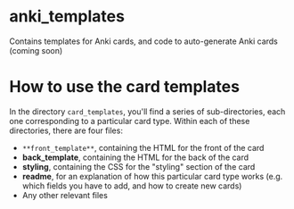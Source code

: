 # anki_templates
Contains templates for Anki cards, and code to auto-generate Anki cards (coming soon)

# How to use the card templates

In the directory `card_templates`, you'll find a series of sub-directories, each one corresponding to a particular card type. Within each of these directories, there are four files:

* `**front_template**`, containing the HTML for the front of the card
* **back_template**, containing the HTML for the back of the card
* **styling**, containing the CSS for the "styling" section of the card
* **readme**, for an explanation of how this particular card type works (e.g. which fields you have to add, and how to create new cards)
* Any other relevant files
